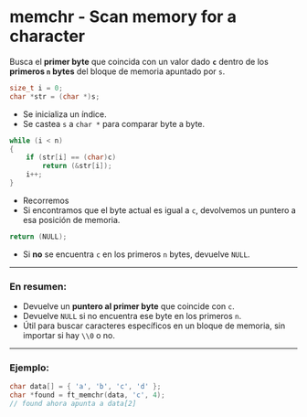 # memchr - Scan memory for a character

Busca el **primer byte** que coincida con un valor dado **`c`** dentro de los **primeros `n` bytes** del bloque de memoria apuntado por `s`.

```c
size_t i = 0;
char *str = (char *)s;

```

- Se inicializa un índice.
- Se castea `s` a `char *` para comparar byte a byte.

```c
while (i < n)
{
    if (str[i] == (char)c)
        return (&str[i]);
    i++;
}
```

- Recorremos
- Si encontramos que el byte actual es igual a `c`, devolvemos un puntero a esa posición de memoria.

```c
return (NULL);
```

- Si **no** se encuentra `c` en los primeros `n` bytes, devuelve `NULL`.

---

### En resumen:

- Devuelve un **puntero al primer byte** que coincide con `c`.
- Devuelve `NULL` si no encuentra ese byte en los primeros `n`.
- Útil para buscar caracteres específicos en un bloque de memoria, sin importar si hay `\\0` o no.

---

### Ejemplo:

```c
char data[] = { 'a', 'b', 'c', 'd' };
char *found = ft_memchr(data, 'c', 4);
// found ahora apunta a data[2]

```
